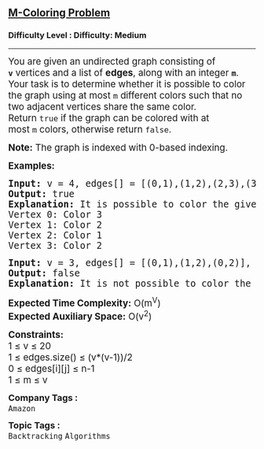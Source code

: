 <h2><a href="https://www.geeksforgeeks.org/problems/m-coloring-problem-1587115620/1?page=4&category=Recursion,Backtracking&sortBy=difficulty">M-Coloring Problem</a></h2><h3>Difficulty Level : Difficulty: Medium</h3><hr><div class="problems_problem_content__Xm_eO"><p><span style="font-size: 14pt;">You are given an undirected graph consisting of <strong><code>v</code></strong>&nbsp;vertices and a list of&nbsp;<strong>edges</strong>, along with an integer&nbsp;<strong><code>m</code></strong>. Your task is to determine whether it is possible to color the graph using at most&nbsp;<code>m</code>&nbsp;different colors such that no two adjacent vertices share the same color. Return&nbsp;<code>true</code>&nbsp;if the graph can be colored with at most&nbsp;<code>m</code>&nbsp;colors, otherwise return&nbsp;<code>false</code>.<br></span></p>
<p><span style="font-size: 14pt;"><strong>Note:</strong>&nbsp;The graph is indexed with 0-based indexing.</span></p>
<p><span style="font-size: 14pt;"><strong>Examples:</strong></span></p>
<pre><span style="font-size: 14pt;"><strong>Input: </strong>v = 4, edges[] = [(0,1),(1,2),(2,3),(3,0),(0,2)], m = 3
<strong>Output: </strong>true<strong>
Explanation: </strong>It is possible to color the given graph using 3 colors, for example, one of the possible ways vertices can be colored as follows:
Vertex 0: Color 3
Vertex 1: Color 2
Vertex 2: Color 1
Vertex 3: Color 2
</span></pre>
<pre><span style="font-size: 14pt;"><strong>Input: </strong>v = 3, edges[] = [(0,1),(1,2),(0,2)], m = 2
<strong>Output: </strong>false<br><strong>Explanation: </strong>It is not possible to color the given graph using only 2 colors because vertices 0, 1, and 2 form a triangle.</span></pre>
<p><span style="font-size: 14pt;"><strong>Expected Time Complexity:</strong> O(m<sup>V</sup>)</span><br><span style="font-size: 14pt;"><strong>Expected Auxiliary&nbsp;</strong><strong>Space:</strong> O(v<sup>2</sup>)</span></p>
<p><span style="font-size: 14pt;"><strong>Constraints:</strong><br>1 ≤ v ≤ 20<br>1 ≤ edges.size() ≤ (v*(v-1))/2<br>0 ≤ edges[i][j] ≤ n-1<br>1 ≤ m ≤ v</span></p></div><p><span style=font-size:18px><strong>Company Tags : </strong><br><code>Amazon</code>&nbsp;<br><p><span style=font-size:18px><strong>Topic Tags : </strong><br><code>Backtracking</code>&nbsp;<code>Algorithms</code>&nbsp;